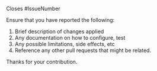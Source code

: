 Closes #IssueNumber

Ensure that you have reported the following:

1. Brief description of changes applied
2. Any documentation on how to configure, test
3. Any possible limitations, side effects, etc
4. Reference any other pull requests that might be related.

Thanks for your contribution. 
